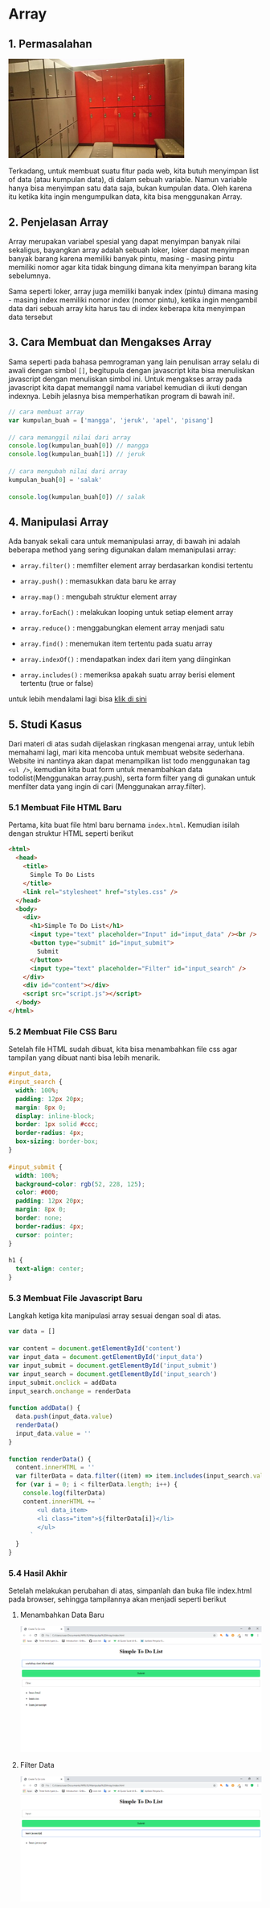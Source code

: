 # Array

## 1. Permasalahan

<img src="./array.jpg" width="350" />

Terkadang, untuk membuat suatu fitur pada web, kita butuh menyimpan list of data (atau kumpulan data), di dalam sebuah variable. Namun variable hanya bisa menyimpan satu data saja, bukan kumpulan data. Oleh karena itu ketika kita ingin mengumpulkan data, kita bisa menggunakan Array.

## 2. Penjelasan Array

Array merupakan variabel spesial yang dapat menyimpan banyak nilai sekaligus, bayangkan array adalah sebuah loker, loker dapat menyimpan banyak barang karena memiliki banyak pintu, masing - masing pintu memiliki nomor agar kita tidak bingung dimana kita menyimpan barang kita sebelumnya.

Sama seperti loker, array juga memiliki banyak index (pintu) dimana masing - masing index memiliki nomor index (nomor pintu), ketika ingin mengambil data dari sebuah array kita harus tau di index keberapa kita menyimpan data tersebut

## 3. Cara Membuat dan Mengakses Array

Sama seperti pada bahasa pemrograman yang lain penulisan array selalu di awali dengan simbol `[]`, begitupula dengan javascript kita bisa menuliskan javascript dengan menuliskan simbol ini. Untuk mengakses array pada javascript kita dapat memanggil nama variabel kemudian di ikuti dengan indexnya. Lebih jelasnya bisa memperhatikan program di bawah ini!.

```javascript
// cara membuat array
var kumpulan_buah = ['mangga', 'jeruk', 'apel', 'pisang']

// cara memanggil nilai dari array
console.log(kumpulan_buah[0]) // mangga
console.log(kumpulan_buah[1]) // jeruk

// cara mengubah nilai dari array
kumpulan_buah[0] = 'salak'

console.log(kumpulan_buah[0]) // salak
```

## 4. Manipulasi Array

Ada banyak sekali cara untuk memanipulasi array, di bawah ini adalah beberapa method yang sering digunakan dalam memanipulasi array:

- `array.filter()` : memfilter element array berdasarkan kondisi tertentu

- `array.push()` : memasukkan data baru ke array

- `array.map()` : mengubah struktur element array

- `array.forEach()` : melakukan looping untuk setiap element array

- `array.reduce()` : menggabungkan element array menjadi satu

- `array.find()` : menemukan item tertentu pada suatu array

- `array.indexOf()` : mendapatkan index dari item yang diinginkan

- `array.includes()` : memeriksa apakah suatu array berisi element tertentu (true or false)

untuk lebih mendalami lagi bisa [klik di sini](https://www.w3schools.com/jsref/jsref_obj_array.asp)

## 5. Studi Kasus

Dari materi di atas sudah dijelaskan ringkasan mengenai array, untuk lebih memahami lagi, mari kita mencoba untuk membuat website sederhana. Website ini nantinya akan dapat menampilkan list todo menggunakan tag `<ul />`, kemudian kita buat form untuk menambahkan data todolist(Menggunakan array.push), serta form filter yang di gunakan untuk menfilter data yang ingin di cari (Menggunakan array.filter).

### 5.1 Membuat File HTML Baru

Pertama, kita buat file html baru bernama `index.html`. Kemudian isilah dengan struktur HTML seperti berikut

```html
<html>
  <head>
    <title>
      Simple To Do Lists
    </title>
    <link rel="stylesheet" href="styles.css" />
  </head>
  <body>
    <div>
      <h1>Simple To Do List</h1>
      <input type="text" placeholder="Input" id="input_data" /><br />
      <button type="submit" id="input_submit">
        Submit
      </button>
      <input type="text" placeholder="Filter" id="input_search" />
    </div>
    <div id="content"></div>
    <script src="script.js"></script>
  </body>
</html>
```

### 5.2 Membuat File CSS Baru

Setelah file HTML sudah dibuat, kita bisa menambahkan file css agar tampilan yang dibuat nanti bisa lebih menarik.

```css
#input_data,
#input_search {
  width: 100%;
  padding: 12px 20px;
  margin: 8px 0;
  display: inline-block;
  border: 1px solid #ccc;
  border-radius: 4px;
  box-sizing: border-box;
}

#input_submit {
  width: 100%;
  background-color: rgb(52, 228, 125);
  color: #000;
  padding: 12px 20px;
  margin: 8px 0;
  border: none;
  border-radius: 4px;
  cursor: pointer;
}

h1 {
  text-align: center;
}
```

### 5.3 Membuat File Javascript Baru

Langkah ketiga kita manipulasi array sesuai dengan soal di atas.

```javascript
var data = []

var content = document.getElementById('content')
var input_data = document.getElementById('input_data')
var input_submit = document.getElementById('input_submit')
var input_search = document.getElementById('input_search')
input_submit.onclick = addData
input_search.onchange = renderData

function addData() {
  data.push(input_data.value)
  renderData()
  input_data.value = ''
}

function renderData() {
  content.innerHTML = ''
  var filterData = data.filter((item) => item.includes(input_search.value))
  for (var i = 0; i < filterData.length; i++) {
    console.log(filterData)
    content.innerHTML += `
        <ul data_item>
        <li class="item">${filterData[i]}</li>
        </ul>
      `
  }
}
```

### 5.4 Hasil Akhir

Setelah melakukan perubahan di atas, simpanlah dan buka file index.html pada browser, sehingga tampilannya akan menjadi seperti berikut

1. Menambahkan Data Baru

   ![Menambahkan Data](./array1.png)

2. Filter Data

   ![Filter Data](./array2.png)
